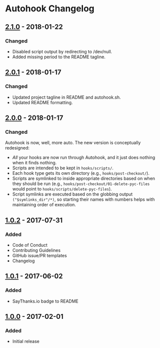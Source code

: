 # Autohook Changelog


## [2.1.0] - 2018-01-22

### Changed
- Disabled script output by redirecting to /dev/null.
- Added missing period to the README tagline.


## [2.0.1] - 2018-01-17

### Changed
- Updated project tagline in README and autohook.sh.
- Updated README formatting.


## [2.0.0] - 2018-01-17

### Changed
Autohook is now, well, more auto. The new version is conceptually redesigned:
- _All_ your hooks are now run through Autohook, and it just does nothing when it finds nothing.
- Scripts are intended to be kept in `hooks/scripts/`.
- Each hook type gets its own directory (e.g., `hooks/post-checkout/`).
- Scripts are symlinked to inside appropriate directories based on when they should be run (e.g., `hooks/post-checkout/01-delete-pyc-files` would point to `hooks/scripts/delete-pyc-files`).
- Script symlinks are executed based on the globbing output `("$symlinks_dir"/*)`, so starting their names with numbers helps with maintaining order of execution.


## [1.0.2] - 2017-07-31

### Added
- Code of Conduct
- Contributing Guidelines
- GitHub issue/PR templates
- Changelog


## [1.0.1] - 2017-06-02

### Added
- SayThanks.io badge to README


## [1.0.0] - 2017-02-01

### Added
- Initial release


[Unreleased]: https://github.com/nkantar/Autohook/compare/2.1.0...HEAD
[2.1.0]: https://github.com/nkantar/Autohook/compare/2.0.1...2.1.0
[2.0.1]: https://github.com/nkantar/Autohook/compare/2.0.0...2.0.1
[2.0.0]: https://github.com/nkantar/Autohook/compare/1.0.2...2.0.0
[1.0.2]: https://github.com/nkantar/Autohook/compare/1.0.1...1.0.2
[1.0.1]: https://github.com/nkantar/Autohook/compare/1.0.0...1.0.1
[1.0.0]: https://github.com/nkantar/Autohook/commit/68a45a0d4ba42d0279ab5c38a1e9dddce1e8ca27
